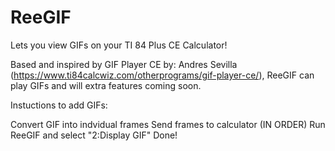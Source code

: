 # ReeGIF
Lets you view GIFs on your TI 84 Plus CE Calculator!

Based and inspired by GIF Player CE by: Andres Sevilla (https://www.ti84calcwiz.com/otherprograms/gif-player-ce/), ReeGIF can play GIFs and will extra features coming soon.

Instuctions to add GIFs:

Convert GIF into indvidual frames
Send frames to calculator (IN ORDER)
Run ReeGIF and select "2:Display GIF"
Done!
